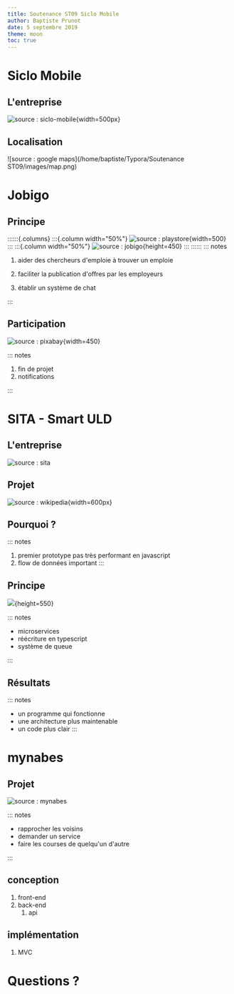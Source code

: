 ```yaml
---
title: Soutenance ST09 Siclo Mobile
author: Baptiste Prunot
date: 5 septembre 2019
theme: moon
toc: true
---
```


# Siclo Mobile

## L'entreprise

![source : siclo-mobile](images/siclo.png){width=500px}

##  Localisation
![source : google maps](/home/baptiste/Typora/Soutenance ST09/images/map.png)

# Jobigo

## Principe
::::::{.columns}
:::{.column width="50%"}
![source : playstore](images/jobigo.png){width=500}
:::
:::{.column width="50%"}
![source : jobigo](images/jobigo_app_1.jpg){height=450}
:::
::::::
::: notes

   1. aider des chercheurs d'emploie à trouver un emploie

   1. faciliter la publication d'offres par les employeurs

   1. établir un système de chat

:::

## Participation

![source : pixabay](images/notification.png){width=450}

::: notes

   1. fin de projet
   1. notifications

:::

# SITA - Smart ULD

##  L'entreprise

![source : sita](images/sita.png)

## Projet

![source : wikipedia](images/uld.jpg){width=600px}

## Pourquoi ?

::: notes
   1. premier prototype pas très performant en javascript
   1. flow de données important
:::

## Principe
![](images/sita_overview.png){height=550}

::: notes

   + microservices
   + réécriture en typescript
   + système de queue

:::

## Résultats

::: notes
+ un programme qui fonctionne
+ une architecture plus maintenable
+ un code plus clair
:::

# mynabes

## Projet

![source : mynabes](images/mynabes.png)

::: notes

+ rapprocher les voisins
+ demander un service
+ faire les courses de quelqu'un d'autre

:::

## conception
   1. front-end
   1. back-end
      1. api

## implémentation
   1. MVC

# Questions ?
